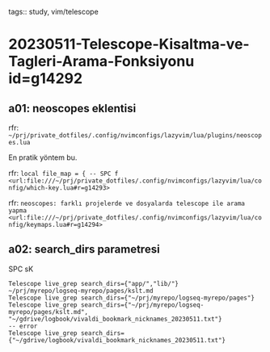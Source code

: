 tags:: study, vim/telescope

# 20230511-Telescope-Kisaltma-ve-Tagleri-Arama-Fonksiyonu id=g14292

## a01: neoscopes eklentisi

rfr: `~/prj/private_dotfiles/.config/nvimconfigs/lazyvim/lua/plugins/neoscopes.lua`

En pratik yöntem bu.

rfr: `local file_map = { -- SPC f <url:file:///~/prj/private_dotfiles/.config/nvimconfigs/lazyvim/lua/config/which-key.lua#r=g14293>`

rfr: `neoscopes: farklı projelerde ve dosyalarda telescope ile arama yapma <url:file:///~/prj/private_dotfiles/.config/nvimconfigs/lazyvim/lua/config/keymaps.lua#r=g14294>`

## a02: search_dirs parametresi

SPC sK

```
Telescope live_grep search_dirs={"app/","lib/"}
~/prj/myrepo/logseq-myrepo/pages/kslt.md
Telescope live_grep search_dirs={"~/prj/myrepo/logseq-myrepo/pages"}
Telescope live_grep search_dirs={"~/prj/myrepo/logseq-myrepo/pages/kslt.md", "~/gdrive/logbook/vivaldi_bookmark_nicknames_20230511.txt"}
-- error
Telescope live_grep search_dirs={"~/gdrive/logbook/vivaldi_bookmark_nicknames_20230511.txt"}
```



